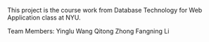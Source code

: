 This project is the course work from Database Technology for Web Application class at NYU.

Team Members:
Yinglu Wang
Qitong Zhong
Fangning Li
